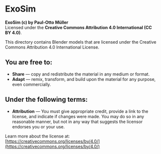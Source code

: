# ExoSim

**ExoSim (c) by Paul-Otto Müller**  
Licensed under the **Creative Commons Attribution 4.0 International (CC BY 4.0)**.

This directory contains Blender models that are licensed under the Creative Commons Attribution 4.0 International License.

## You are free to:
- **Share** — copy and redistribute the material in any medium or format.  
- **Adapt** — remix, transform, and build upon the material for any purpose, even commercially.

## Under the following terms:
- **Attribution** — You must give appropriate credit, provide a link to the license, and indicate if changes were made. You may do so in any reasonable manner, but not in any way that suggests the licensor endorses you or your use.

Learn more about the license at: [https://creativecommons.org/licenses/by/4.0/](https://creativecommons.org/licenses/by/4.0/)